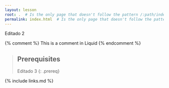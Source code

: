 ```yaml
---
layout: lesson
root: .  # Is the only page that doesn't follow the pattern /:path/index.html
permalink: index.html  # Is the only page that doesn't follow the pattern /:path/index.html
---
```

Editado 2

<!-- this is an html comment -->

{% comment %} This is a comment in Liquid {% endcomment %}

> ## Prerequisites
>
> Editado 3
{: .prereq}

{% include links.md %}
